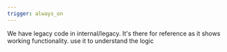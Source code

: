 ```yaml
---
trigger: always_on
---
```


We have legacy code in internal/legacy. 
It's there for reference as it shows working functionality. use it to understand the logic
